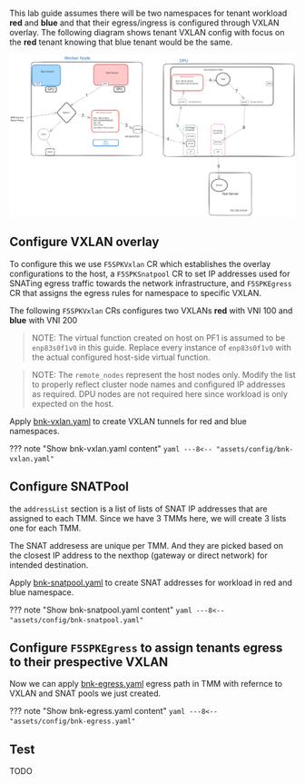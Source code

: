 This lab guide assumes there will be two namespaces for tenant workload **red** and **blue** and that their egress/ingress is configured through VXLAN overlay. The following diagram shows tenant VXLAN config with focus on the **red** tenant knowing that blue tenant would be the same.

![bnk-lab-tnt-vxlan](assets/images/bnk_lab_egress_diagram.svg)

## Configure VXLAN overlay
To configure this we use `F5SPKVxlan` CR which establishes the overlay configurations to the host, a `F5SPKSnatpool` CR to set IP addresses used for SNATing egress traffic towards the network infrastructure, and `F5SPKEgress` CR that assigns the egress rules for namespace to specific VXLAN.

The following `F5SPKVxlan` CRs configures two VXLANs **red** with VNI 100 and **blue** with VNI 200

>NOTE: The virtual function created on host on PF1 is assumed to be `enp83s0f1v0` in this guide. Replace every instance of `enp83s0f1v0` with the actual configured host-side virtual function.

>NOTE: The `remote_nodes` represent the host nodes only. Modify the list to properly reflect cluster node names and configured IP addresses as required. DPU nodes are not required here since workload is only expected on the host.

Apply [bnk-vxlan.yaml](assets/config/bnk-vxlan.yaml) to create VXLAN tunnels for red and blue namespaces.

??? note "Show bnk-vxlan.yaml content"
    ```yaml
    ---8<-- "assets/config/bnk-vxlan.yaml"
    ```


## Configure SNATPool

the `addressList` section is a list of lists of SNAT IP addresses that are assigned to each TMM. Since we have 3 TMMs here, we will create 3 lists one for each TMM.

The SNAT addresess are unique per TMM. And they are picked based on the closest IP address to the nexthop (gateway or direct network) for intended destination.

Apply [bnk-snatpool.yaml](assets/config/bnk-snatpool.yaml) to create SNAT addresses for workload in red and blue namespace.

??? note "Show bnk-snatpool.yaml content"
    ```yaml
    ---8<-- "assets/config/bnk-snatpool.yaml"
    ```

## Configure `F5SPKEgress` to assign tenants egress to their prespective VXLAN

Now we can apply [bnk-egress.yaml](assets/config/bnk-egress.yaml) egress path in TMM with refernce to VXLAN and SNAT pools we just created.

??? note "Show bnk-egress.yaml content"
    ```yaml
    ---8<-- "assets/config/bnk-egress.yaml"
    ```

## Test

TODO